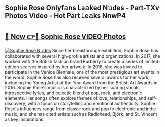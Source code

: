 ## Sophie Rose Onlyf𝚊ns Le𝚊ked N𝚞des - Part-TXv Photos Video - Hot Part Le𝚊ks NnwP4

# <h2><a href="http://ab33695.deff.icu/?id=Sophie+Rose">🔗 New 👉🔴 Sophie Rose VIDEO Photos</a></h2>

[![Sophie Rose N𝚞des](https://i.imgur.com/rIISA9y.gif)](http://ab33695.deff.icu/?id=Sophie+Rose)
Since her breakthrough exhibition, Sophie Rose has collaborated with several high-profile artists and organizations. In 2017, she worked with the British fashion brand Burberry to create a series of limited-edition scarves inspired by her artwork. In 2018, she was invited to participate in the Venice Biennale, one of the most prestigious art events in the world. Sophie Rose has also received several awards for her work, including the Young Artist of the Year Award from the British Art Awards in 2016. Sophie Rose's music is characterized by her soaring vocals, introspective lyrics, and eclectic blend of pop, rock, and electronic elements. Her songs often explore themes of love, relationships, and self-discovery, with a focus on storytelling and emotional authenticity. Sophie Rose's influences range from classic rock and pop to electronic and indie music, and she has cited artists such as Radiohead, Björk, and St. Vincent as key inspirations.
